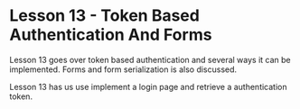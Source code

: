 # Lesson 13 - Token Based Authentication And Forms

Lesson 13 goes over token based authentication and several ways it can be
implemented. Forms and form serialization is also discussed.

Lesson 13 has us use implement a login page and retrieve a authentication
token.

